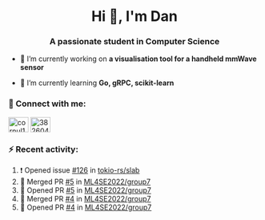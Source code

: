 <h1 align="center">Hi 👋, I'm Dan</h1>
<h3 align="center">A passionate student in Computer Science</h3>

- 🔭 I’m currently working on **a visualisation tool for a handheld mmWave sensor**

- 🌱 I’m currently learning **Go, gRPC, scikit-learn**

### :rocket: Connect with me:</h3>
<p align="left">
<a href="https://linkedin.com/in/cornul11" target="blank"><img align="center" src="https://raw.githubusercontent.com/rahuldkjain/github-profile-readme-generator/master/src/images/icons/Social/linked-in-alt.svg" alt="cornul11" height="30" width="40" /></a>
<a href="https://stackoverflow.com/users/3826046" target="blank"><img align="center" src="https://raw.githubusercontent.com/rahuldkjain/github-profile-readme-generator/master/src/images/icons/Social/stack-overflow.svg" alt="3826046" height="30" width="40" /></a>
</p>

### :zap: Recent activity:
<!--START_SECTION:activity-->
1. ❗️ Opened issue [#126](https://github.com/tokio-rs/slab/issues/126) in [tokio-rs/slab](https://github.com/tokio-rs/slab)
2. 🎉 Merged PR [#5](https://github.com/ML4SE2022/group7/pull/5) in [ML4SE2022/group7](https://github.com/ML4SE2022/group7)
3. 💪 Opened PR [#5](https://github.com/ML4SE2022/group7/pull/5) in [ML4SE2022/group7](https://github.com/ML4SE2022/group7)
4. 🎉 Merged PR [#4](https://github.com/ML4SE2022/group7/pull/4) in [ML4SE2022/group7](https://github.com/ML4SE2022/group7)
5. 💪 Opened PR [#4](https://github.com/ML4SE2022/group7/pull/4) in [ML4SE2022/group7](https://github.com/ML4SE2022/group7)
<!--END_SECTION:activity-->
